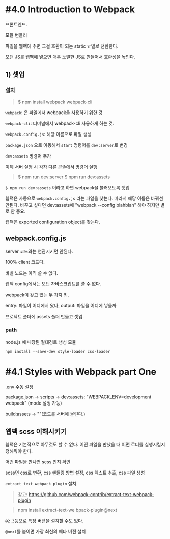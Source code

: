 # #4.0 Introduction to Webpack

프론트엔드.

모듈 번들러

파일을 웹팩에 주면 그걸 호환이 되는 static ㅠ일로 전환한다.

모던 JS를 웹팩에 넣으면 매우 노멀한 JS로 만들어서 호환성을 높인다.

## 1) 셋업

### 설치 

> $ npm install webpack webpack-cli

`webpack`: 은 파일에서 webpack을 사용하기 위한 것

`webpack-cli`: 터미널에서 webpack-cli 사용하게 하는 것.

`webpack.config.js`: 해당 이름으로 파일 생성

`package.json` 으로 이동해서 `start` 명령어를 `dev:server`로 변경

`dev:assets` 명령어 추가

이제 서버 실행 시 각자 다른 콘솔에서 명령어 실행

> $ npm run dev:server
> $ npm run dev:assets

`$ npm run dev:assets` 이라고 하면 webpack을 불러오도록 셋업

웹팩은 자동으로 `webpack.config.js` 라는 파일을 찾는다. 따라서 해당 이름은 바꿔선 안된다. 바꾸고 싶다면 dev:assets에 "webpack --config blahblah" 해야 하지만 별로 안 중요.

웹팩은 exported configuration object를 찾는다.

## webpack.config.js

server 코드와는 연관시키면 안된다. 

100% client 코드다.

바벨 노드는 아직 쓸 수 없다.

웹팩 config에서는 모던 자바스크립트를 쓸 수 없다.

webpack이 갖고 있는 두 가지 키.

entry: 파일이 어디에서 왔나, output: 파일을 어디에 넣을까

프로젝트 폴더에 assets 폴더 만들고 셋업.

### path

node.js 에 내장된 절대경로 생성 모듈

`npm install --save-dev style-loader css-loader`

# #4.1 Styles with Webpack part One

.env 수동 설정

package.json -> scripts -> dev:assets: "WEBPACK_ENV=development webpack" (mode 설정 가능)

build:assets -> ""(코드를 서버에 올린다.)

## 웹팩 scss 이해시키기

웹팩은 기본적으로 아무것도 할 수 없다. 어떤 파일을 만났을 때 어떤 로더를 실행시킬지 정해줘야 한다.

어떤 파일을 만나면 scss 인지 확인

scss면 css로 변환, css 핸들링 방법 설정, css 텍스트 추출, css 파일 생성

`extract text webpack plugin` 설치

> 참고: https://github.com/webpack-contrib/extract-text-webpack-plugin

> npm install extract-text-we
bpack-plugin@next

`@2.3`등으로 특정 버젼을 설치할 수도 있다.

`@next`를 붙이면 가장 최신의 베타 버젼 설치

